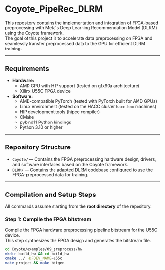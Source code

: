 # Coyote_PipeRec_DLRM

This repository contains the implementation and integration of FPGA-based preprocessing with Meta's Deep Learning Recommendation Model (DLRM) using the Coyote framework.  
The goal of this project is to accelerate data preprocessing on FPGA and seamlessly transfer preprocessed data to the GPU for efficient DLRM training.

---

## Requirements

- **Hardware:**  
  - AMD GPU with HIP support (tested on gfx90a architecture)  
  - Xilinx U55C FPGA device  
- **Software:**  
  - AMD-compatible PyTorch (tested with PyTorch built for AMD GPUs)  
  - Linux environment (tested on the HACC cluster `hacc-box` machines)  
  - HIP development tools (hipcc compiler)  
  - CMake  
  - pybind11 Python bindings  
  - Python 3.10 or higher  

---

## Repository Structure

- `Coyote/` — Contains the FPGA preprocessing hardware design, drivers, and software interfaces based on the Coyote framework.  
- `DLRM/` — Contains the adapted DLRM codebase configured to use the FPGA-preprocessed data for training.

---

## Compilation and Setup Steps

All commands assume starting from the **root directory** of the repository.

### Step 1: Compile the FPGA bitstream

Compile the FPGA hardware preprocessing pipeline bitstream for the U55C device.  
This step synthesizes the FPGA design and generates the bitstream file.

```bash
cd Coyote/examples/09_preprocess/hw
mkdir build_hw && cd build_hw
cmake ../ -DFDEV_NAME=u55c
make project && make bitgen
```
